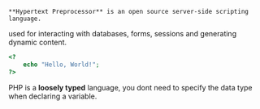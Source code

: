 	**Hypertext Preprocessor** is an open source server-side scripting language.
used for interacting with databases, forms, sessions and generating dynamic content.

``` php
<?
	echo "Hello, World!";
?>
```

PHP is a **loosely typed** language, you dont need to specify the data type when declaring a variable. 